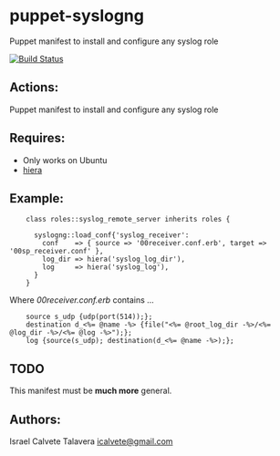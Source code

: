 # puppet-syslogng

Puppet manifest to install and configure any syslog role

[![Build Status](https://secure.travis-ci.org/icalvete/puppet-syslogng.png)](http://travis-ci.org/icalvete/puppet-syslogng)

## Actions:

Puppet manifest to install and configure any syslog role

## Requires:

* Only works on Ubuntu
* [hiera](http://docs.puppetlabs.com/hiera/1/index.html)

## Example:

```puppet
    class roles::syslog_remote_server inherits roles {

      syslogng::load_conf{'syslog_receiver':
        conf    => { source => '00receiver.conf.erb', target => '00sp_receiver.conf' },
        log_dir => hiera('syslog_log_dir'),
        log     => hiera('syslog_log'),
      }
    }
```

Where *00receiver.conf.erb* contains ...

```puppet
    source s_udp {udp(port(514));};
    destination d_<%= @name -%> {file("<%= @root_log_dir -%>/<%= @log_dir -%>/<%= @log -%>");};
    log {source(s_udp); destination(d_<%= @name -%>);};
```

## TODO

This manifest must be **much more** general.

## Authors:

Israel Calvete Talavera <icalvete@gmail.com>
